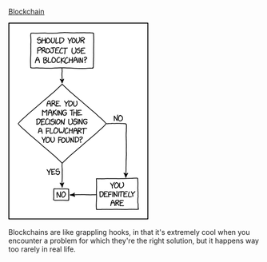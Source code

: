 [Blockchain](https://xkcd.com/2267)

![Blockchain](./random_comic.png)

Blockchains are like grappling hooks, in that it's extremely cool when you encounter a problem for which they're the right solution, but it happens way too rarely in real life.

